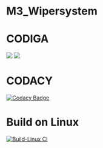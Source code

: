 # M3_Wipersystem
# CODIGA
![](https://api.codiga.io/project/33341/score/svg)
![](https://api.codiga.io/project/33341/status/svg)


# CODACY
[![Codacy Badge](https://app.codacy.com/project/badge/Grade/4b449ef59cfc40f99a064bdd7e0c7308)](https://www.codacy.com/gh/lokeshkumars04/M3_Wipersystem/dashboard?utm_source=github.com&amp;utm_medium=referral&amp;utm_content=lokeshkumars04/M3_Wipersystem&amp;utm_campaign=Badge_Grade)

# Build on Linux
[![Build-Linux CI](https://github.com/lokeshkumars04/M3_Wipersystem/actions/workflows/Build%20on%20linux.yml/badge.svg)](https://github.com/lokeshkumars04/M3_Wipersystem/actions/workflows/Build%20on%20linux.yml)

